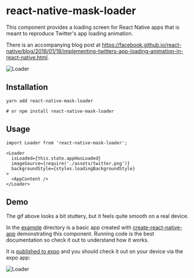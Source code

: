 # react-native-mask-loader

This component provides a loading screen for React Native apps that is meant to reproduce Twitter's app loading animation.

There is an accompanying blog post at https://facebook.github.io/react-native/blog/2018/01/18/implementing-twitters-app-loading-animation-in-react-native.html.

![Loader](assets/loader.gif)

## Installation

```
yarn add react-native-mask-loader

# or npm install react-native-mask-loader
```

## Usage

```
import Loader from 'react-native-mask-loader';

<Loader
  isLoaded={this.state.appHasLoaded}
  imageSource={require('./assets/twitter.png')}
  backgroundStyle={styles.loadingBackgroundStyle}
>
  <AppContent />
</Loader>
```

## Demo
The gif above looks a bit stuttery, but it feels quite smooth on a real device.

In the [example](example) directory is a basic app created with [create-react-native-app](https://github.com/react-community/create-react-native-app) demonstrating this component. Running code is the best documentation so check it out to understand how it works.

It is [published to expo](https://expo.io/@eliwhite/react-native-mask-loader-example) and you should check it out on your device via the expo app:

![Loader](assets/qrcode.png)
